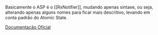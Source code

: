 Basicamente o ASP é o [[RxNotifier]], mudando apenas sintaxe, ou seja, alterando apenas alguns nomes para ficar mais descritivo, levando em conta padrão do Atomic State.

[Documentação Oficial](https://pub.dev/documentation/asp/latest/)